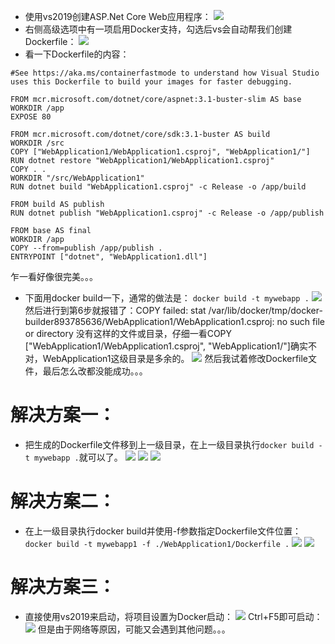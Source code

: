 - 使用vs2019创建ASP.Net Core Web应用程序：
![](https://img2020.cnblogs.com/blog/610959/202006/610959-20200609222736692-1125633374.png)
- 右侧高级选项中有一项启用Docker支持，勾选后vs会自动帮我们创建Dockerfile：
![](https://img2020.cnblogs.com/blog/610959/202006/610959-20200609223303210-1438605531.png)
- 看一下Dockerfile的内容：
```
#See https://aka.ms/containerfastmode to understand how Visual Studio uses this Dockerfile to build your images for faster debugging.

FROM mcr.microsoft.com/dotnet/core/aspnet:3.1-buster-slim AS base
WORKDIR /app
EXPOSE 80

FROM mcr.microsoft.com/dotnet/core/sdk:3.1-buster AS build
WORKDIR /src
COPY ["WebApplication1/WebApplication1.csproj", "WebApplication1/"]
RUN dotnet restore "WebApplication1/WebApplication1.csproj"
COPY . .
WORKDIR "/src/WebApplication1"
RUN dotnet build "WebApplication1.csproj" -c Release -o /app/build

FROM build AS publish
RUN dotnet publish "WebApplication1.csproj" -c Release -o /app/publish

FROM base AS final
WORKDIR /app
COPY --from=publish /app/publish .
ENTRYPOINT ["dotnet", "WebApplication1.dll"]
```
乍一看好像很完美。。。
- 下面用docker build一下，通常的做法是：
`docker build -t mywebapp .`
![](https://img2020.cnblogs.com/blog/610959/202006/610959-20200609223927843-719867775.png)
然后进行到第6步就报错了：COPY failed: stat /var/lib/docker/tmp/docker-builder893785636/WebApplication1/WebApplication1.csproj: no such file or directory
没有这样的文件或目录，仔细一看COPY ["WebApplication1/WebApplication1.csproj", "WebApplication1/"]确实不对，WebApplication1这级目录是多余的。
![](https://img2020.cnblogs.com/blog/610959/202006/610959-20200609224611105-1785928365.png)
然后我试着修改Dockerfile文件，最后怎么改都没能成功。。。

# 解决方案一：
- 把生成的Dockerfile文件移到上一级目录，在上一级目录执行`docker build -t mywebapp .`就可以了。
![](https://img2020.cnblogs.com/blog/610959/202006/610959-20200609225554001-1548511628.png)
![](https://img2020.cnblogs.com/blog/610959/202006/610959-20200609225620268-1112975646.png)
![](https://img2020.cnblogs.com/blog/610959/202006/610959-20200609225647604-1408145085.png)

# 解决方案二：
- 在上一级目录执行docker build并使用-f参数指定Dockerfile文件位置：`docker build -t mywebapp1 -f ./WebApplication1/Dockerfile .`
![](https://img2020.cnblogs.com/blog/610959/202006/610959-20200609230652024-1785905301.png)
![](https://img2020.cnblogs.com/blog/610959/202006/610959-20200609230730592-1764707245.png)

# 解决方案三：
- 直接使用vs2019来启动，将项目设置为Docker启动：
![](https://img2020.cnblogs.com/blog/610959/202007/610959-20200720184413044-66730729.png)
Ctrl+F5即可启动：
![](https://img2020.cnblogs.com/blog/610959/202007/610959-20200720192221231-1442630510.png)
但是由于网络等原因，可能又会遇到其他问题。。。